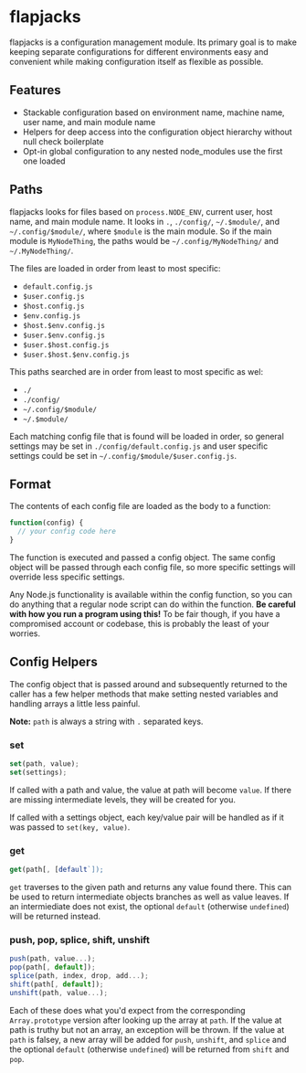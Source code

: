 # flapjacks

flapjacks is a configuration management module. Its primary goal is to make keeping separate configurations for different environments easy and convenient while making configuration itself as flexible as possible.

## Features

* Stackable configuration based on environment name, machine name, user name, and main module name
* Helpers for deep access into the configuration object hierarchy without null check boilerplate
* Opt-in global configuration to any nested node_modules use the first one loaded

## Paths

flapjacks looks for files based on `process.NODE_ENV`, current user, host name, and main module name. It looks in `.`, `./config/`, `~/.$module/`, and `~/.config/$module/`, where `$module` is the main module. So if the main module is `MyNodeThing`, the paths would be `~/.config/MyNodeThing/` and `~/.MyNodeThing/`.

The files are loaded in order from least to most specific:

* `default.config.js`
* `$user.config.js`
* `$host.config.js`
* `$env.config.js`
* `$host.$env.config.js`
* `$user.$env.config.js`
* `$user.$host.config.js`
* `$user.$host.$env.config.js`

This paths searched are in order from least to most specific as wel:

* `./`
* `./config/`
* `~/.config/$module/`
* `~/.$module/`

Each matching config file that is found will be loaded in order, so general settings may be set in `./config/default.config.js` and user specific settings could be set in `~/.config/$module/$user.config.js`.

## Format

The contents of each config file are loaded as the body to a function:

```js
function(config) {
  // your config code here
}
```

The function is executed and passed a config object. The same config object will be passed through each config file, so more specific settings will override less specific settings.

Any Node.js functionality is available within the config function, so you can do anything that a regular node script can do within the function. **Be careful with how you run a program using this!** To be fair though, if you have a compromised account or codebase, this is probably the least of your worries.

## Config Helpers

The config object that is passed around and subsequently returned to the caller has a few helper methods that make setting nested variables and handling arrays a little less painful.

**Note:** `path` is always a string with `.` separated keys.

### set
```js
set(path, value);
set(settings);
```

If called with a path and value, the value at path will become `value`. If there are missing intermediate levels, they will be created for you.

If called with a settings object, each key/value pair will be handled as if it was passed to `set(key, value)`.

### get
```js
get(path[, [default`]);
```

`get` traverses to the given path and returns any value found there. This can be used to return intermediate objects branches as well as value leaves. If an intermiediate does not exist, the optional `default` (otherwise `undefined`) will be returned instead.

### push, pop, splice, shift, unshift

```js
push(path, value...);
pop(path[, default]);
splice(path, index, drop, add...);
shift(path[, default]);
unshift(path, value...);
```

Each of these does what you'd expect from the corresponding `Array.prototype` version after looking up the array at `path`. If the value at path is truthy but not an array, an exception will be thrown. If the value at `path` is falsey, a new array will be added for `push`, `unshift`, and `splice` and the optional `default` (otherwise `undefined`) will be returned from `shift` and `pop`.
